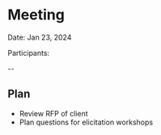 # Meeting

Date: Jan 23, 2024

Participants: 

--

## Plan
- Review RFP of client
- Plan questions for elicitation workshops
